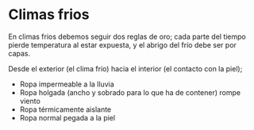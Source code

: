 # Climas frios

En climas frios debemos seguir dos reglas de oro; cada parte del tiempo pierde temperatura al estar expuesta, y 
el abrigo del frío debe ser por capas.

Desde el exterior (el clima frio) hacia el interior (el contacto con la piel);

- Ropa impermeable a la lluvia
- Ropa holgada (ancho y sobrado para lo que ha de contener) rompe viento 
- Ropa térmicamente aislante
- Ropa normal pegada a la piel
